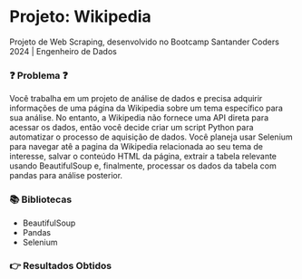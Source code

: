 # Projeto: Wikipedia
Projeto de Web Scraping, desenvolvido no Bootcamp Santander Coders 2024 | Engenheiro de Dados

### ❓ Problema ❓
Você trabalha em um projeto de análise de dados e precisa adquirir informações de uma página da Wikipedia sobre um tema específico para sua análise.
No entanto, a Wikipedia não fornece uma API direta para acessar os dados, então você decide criar um script Python para automatizar o processo de aquisição de dados.
Você planeja usar Selenium para navegar atê a pagina da Wikipedia relacionada ao seu tema de interesse, salvar o conteúdo HTML da página, extrair a tabela relevante usando BeautifulSoup e, finalmente, processar os dados da tabela com pandas para análise posterior.

### 📚 Bibliotecas
- BeautifulSoup
- Pandas
- Selenium

### 👉 Resultados Obtidos 

